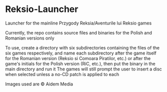 # Reksio-Launcher
 Launcher for the mainline Przygody Reksia/Aventurile lui Reksio games
 
 Currently, the repo contains source files and binaries for the Polish and Romanian versions only
 
 To use, create a directory with six subdirectories containing the files of the six games respectively, and name each subdirectory after the game itself for the Romanian version (Reksio si Comoara Piratilor, etc.) or after the game's initials for the Polish version (RiC, etc.), then put the binary in the main directory and run it
 The games will still prompt the user to insert a disc when selected unless a no-CD patch is applied to each
 
 Images used are © Aidem Media
